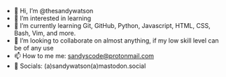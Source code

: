 - 👋 Hi, I’m @thesandywatson
- 👀 I’m interested in learning
- 🌱 I’m currently learning Git, GitHub, Python, Javascript, HTML, CSS, Bash, Vim, and more.
- 💞️ I’m looking to collaborate on almost anything, if my low skill level can be of any use
- 📫 How to me me: sandyscode@protonmail.com
- 🐘 Socials: (a)sandywatson(a)mastodon.social
